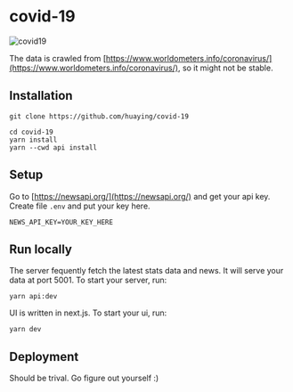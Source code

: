 # covid-19

![covid19](https://user-images.githubusercontent.com/3991678/77348323-37525d00-6d74-11ea-9f76-d07d2ce28392.jpg)


The data is crawled from [https://www.worldometers.info/coronavirus/](https://www.worldometers.info/coronavirus/), so it might not be stable.

## Installation
```
git clone https://github.com/huaying/covid-19

cd covid-19
yarn install
yarn --cwd api install
```

## Setup

Go to [https://newsapi.org/](https://newsapi.org/) and get your api key.
Create file `.env` and put your key here.

```
NEWS_API_KEY=YOUR_KEY_HERE
```

## Run locally

The server fequently fetch the latest stats data and news. It will serve your data at port 5001. To start your server, run:
```
yarn api:dev
```

UI is written in next.js. To start your ui, run:
```
yarn dev
```

## Deployment

Should be trival. Go figure out yourself :)
